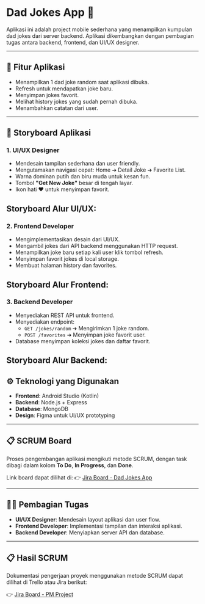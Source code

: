 # Dad Jokes App 🤣

Aplikasi ini adalah project mobile sederhana yang menampilkan kumpulan dad jokes dari server backend. Aplikasi dikembangkan dengan pembagian tugas antara backend, frontend, dan UI/UX designer.

---

## 📱 Fitur Aplikasi
- Menampilkan 1 dad joke random saat aplikasi dibuka.
- Refresh untuk mendapatkan joke baru.
- Menyimpan jokes favorit.
- Melihat history jokes yang sudah pernah dibuka.
- Menambahkan catatan dari user.

---

## 🧩 Storyboard Aplikasi

### 1. UI/UX Designer
- Mendesain tampilan sederhana dan user friendly.
- Mengutamakan navigasi cepat: Home ➔ Detail Joke ➔ Favorite List.
- Warna dominan putih dan biru muda untuk kesan fun.
- Tombol **"Get New Joke"** besar di tengah layar.
- Ikon hati ❤️ untuk menyimpan favorit.

**Storyboard Alur UI/UX:**
---

### 2. Frontend Developer
- Mengimplementasikan desain dari UI/UX.
- Mengambil jokes dari API backend menggunakan HTTP request.
- Menampilkan joke baru setiap kali user klik tombol refresh.
- Menyimpan favorit jokes di local storage.
- Membuat halaman history dan favorites.

**Storyboard Alur Frontend:**
---

### 3. Backend Developer
- Menyediakan REST API untuk frontend.
- Menyediakan endpoint:
  - `GET /jokes/random` ➔ Mengirimkan 1 joke random.
  - `POST /favorites` ➔ Menyimpan joke favorit user.
- Database menyimpan koleksi jokes dan daftar favorit.

**Storyboard Alur Backend:**
---

## ⚙️ Teknologi yang Digunakan
- **Frontend**: Android Studio (Kotlin)
- **Backend**: Node.js + Express
- **Database**: MongoDB
- **Design**: Figma untuk UI/UX prototyping

---

## 📋 SCRUM Board
Proses pengembangan aplikasi mengikuti metode SCRUM, dengan task dibagi dalam kolom **To Do**, **In Progress**, dan **Done**.

Link board dapat dilihat di:
👉 [Jira Board - Dad Jokes App](https://briansembiring11-1744454109243.atlassian.net/jira/software/projects/PM/boards/1)

---

## 🧑‍💻 Pembagian Tugas
- **UI/UX Designer**: Mendesain layout aplikasi dan user flow.
- **Frontend Developer**: Implementasi tampilan dan interaksi aplikasi.
- **Backend Developer**: Menyiapkan server API dan database.

---

## 📋 Hasil SCRUM
Dokumentasi pengerjaan proyek menggunakan metode SCRUM dapat dilihat di Trello atau Jira berikut:

👉 [Jira Board - PM Project](https://briansembiring11-1744454109243.atlassian.net/jira/software/projects/PM/boards/1)
